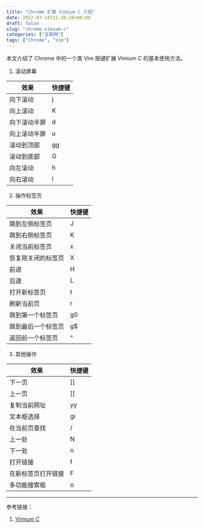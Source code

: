 ```yaml
---
title: "Chrome 扩展 Vimium C 介绍"
date: 2022-07-24T21:36:28+08:00
draft: false
slug: "chrome-vimium-c"
categories: ["互联网"]
tags: ["Chrome", "Vim"]
---
```


本文介绍了 Chrome 中的一个类 Vim 按键扩展 Vimium C 的基本使用方法。

<!--more-->

1. 滚动屏幕

| 效果         | 快捷键 |
| ------------ | ------ |
| 向下滚动     | j      |
| 向上滚动     | K      |
| 向下滚动半屏 | d      |
| 向上滚动半屏 | u      |
| 滚动到顶部   | gg     |
| 滚动到底部   | G      |
| 向左滚动     | h      |
| 向右滚动     | l      |

2. 操作标签页

| 效果               | 快捷键 |
| ------------------ | ------ |
| 跳到左侧标签页     | J      |
| 跳到右侧标签页     | K      |
| 关闭当前标签页     | x      |
| 恢复刚关闭的标签页 | X      |
| 前进               | H      |
| 后退               | L      |
| 打开新标签页       | t      |
| 刷新当前页         | r      |
| 跳到第一个标签页   | g0     |
| 跳到最后一个标签页 | g$     |
| 返回前一个标签页   | ^      |

3. 其他操作

| 效果               | 快捷键 |
| ------------------ | ------ |
| 下一页             | ]]     |
| 上一页             | [[     |
| 复制当前网址       | yy     |
| 文本框选择         | gi     |
| 在当前页查找       | /      |
| 上一处             | N      |
| 下一处             | n      |
| 打开链接           | f      |
| 在新标签页打开链接 | F      |
| 多功能搜索框       | o      |

---

参考链接：

1. [Vimium C](https://chrome.google.com/webstore/detail/vimium-c-all-by-keyboard/hfjbmagddngcpeloejdejnfgbamkjaeg)
